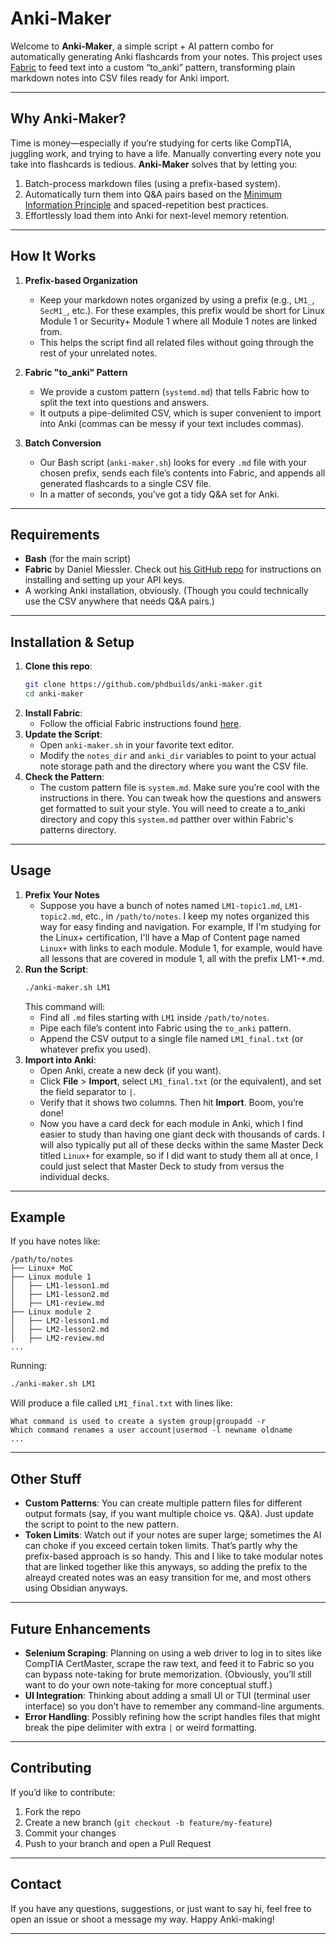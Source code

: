 # Anki-Maker

Welcome to **Anki-Maker**, a simple script + AI pattern combo for automatically generating Anki flashcards from your notes. This project uses [Fabric](https://github.com/danielmiessler/fabric) to feed text into a custom “to_anki” pattern, transforming plain markdown notes into CSV files ready for Anki import.

---

## Why Anki-Maker?
Time is money—especially if you’re studying for certs like CompTIA, juggling work, and trying to have a life. Manually converting every note you take into flashcards is tedious. **Anki-Maker** solves that by letting you:

1. Batch-process markdown files (using a prefix-based system).
2. Automatically turn them into Q&A pairs based on the [Minimum Information Principle](https://www.supermemo.com/en/archives1990-2015/articles/20rules) and spaced-repetition best practices.
3. Effortlessly load them into Anki for next-level memory retention.

---

## How It Works
1. **Prefix-based Organization**  
   - Keep your markdown notes organized by using a prefix (e.g., `LM1_`, `SecM1_`, etc.). For these examples, this prefix would be short for Linux Module 1 or Security+ Module 1 where all Module 1 notes are linked from.
   - This helps the script find all related files without going through the rest of your unrelated notes.

2. **Fabric "to_anki" Pattern**  
   - We provide a custom pattern (`systemd.md`) that tells Fabric how to split the text into questions and answers.  
   - It outputs a pipe-delimited CSV, which is super convenient to import into Anki (commas can be messy if your text includes commas).

3. **Batch Conversion**  
   - Our Bash script (`anki-maker.sh`) looks for every `.md` file with your chosen prefix, sends each file’s contents into Fabric, and appends all generated flashcards to a single CSV file.  
   - In a matter of seconds, you’ve got a tidy Q&A set for Anki.

---

## Requirements
- **Bash** (for the main script)
- **Fabric** by Daniel Miessler. Check out [his GitHub repo](https://github.com/danielmiessler/fabric) for instructions on installing and setting up your API keys.
- A working Anki installation, obviously. (Though you could technically use the CSV anywhere that needs Q&A pairs.)

---

## Installation & Setup
1. **Clone this repo**:
   ```bash
   git clone https://github.com/phdbuilds/anki-maker.git
   cd anki-maker
   ```
2. **Install Fabric**:
   - Follow the official Fabric instructions found [here](https://github.com/danielmiessler/fabric).
3. **Update the Script**:
   - Open `anki-maker.sh` in your favorite text editor.
   - Modify the `notes_dir` and `anki_dir` variables to point to your actual note storage path and the directory where you want the CSV file.
4. **Check the Pattern**:
   - The custom pattern file is `system.md`. Make sure you’re cool with the instructions in there. You can tweak how the questions and answers get formatted to suit your style. You will need to create a to_anki directory and copy this `system.md` patther over within Fabric's patterns directory.

---

## Usage
1. **Prefix Your Notes**  
   - Suppose you have a bunch of notes named `LM1-topic1.md`, `LM1-topic2.md`, etc., in `/path/to/notes`. I keep my notes organized this way for easy finding and navigation. For example, If I'm studying for the Linux+ certification, I'll have a Map of Content page named `Linux+` with links to each module. Module 1, for example, would have all lessons that are covered in module 1, all with the prefix LM1-*.md.
2. **Run the Script**:  
   ```bash
   ./anki-maker.sh LM1
   ```
   This command will:
   - Find all `.md` files starting with `LM1` inside `/path/to/notes`.  
   - Pipe each file’s content into Fabric using the `to_anki` pattern.  
   - Append the CSV output to a single file named `LM1_final.txt` (or whatever prefix you used).
3. **Import into Anki**:
   - Open Anki, create a new deck (if you want).  
   - Click **File** > **Import**, select `LM1_final.txt` (or the equivalent), and set the field separator to `|`.  
   - Verify that it shows two columns. Then hit **Import**. Boom, you’re done!
   - Now you have a card deck for each module in Anki, which I find easier to study than having one giant deck with thousands of cards. I will also typically put all of these decks within the same Master Deck titled `Linux+` for example, so if I did want to study them all at once, I could just select that Master Deck to study from versus the individual decks.

---

## Example
If you have notes like:

```
/path/to/notes
├── Linux+ MoC
├── Linux module 1
│   ├── LM1-lesson1.md
│   ├── LM1-lesson2.md
│   ├── LM1-review.md
├── Linux module 2
│   ├── LM2-lesson1.md
│   ├── LM2-lesson2.md
│   ├── LM2-review.md
...

```

Running:

```bash
./anki-maker.sh LM1
```

Will produce a file called `LM1_final.txt` with lines like:

```
What command is used to create a system group|groupadd -r
Which command renames a user account|usermod -l newname oldname
...
```

---

## Other Stuff
- **Custom Patterns**: You can create multiple pattern files for different output formats (say, if you want multiple choice vs. Q&A). Just update the script to point to the new pattern.
- **Token Limits**: Watch out if your notes are super large; sometimes the AI can choke if you exceed certain token limits. That’s partly why the prefix-based approach is so handy. This and I like to take modular notes that are linked together like this anyways, so adding the prefix to the alreayd created notes was an easy transition for me, and most others using Obsidian anyways.

---

## Future Enhancements
- **Selenium Scraping**: Planning on using a web driver to log in to sites like CompTIA CertMaster, scrape the raw text, and feed it to Fabric so you can bypass note-taking for brute memorization. (Obviously, you’ll still want to do your own note-taking for more conceptual stuff.)
- **UI Integration**: Thinking about adding a small UI or TUI (terminal user interface) so you don’t have to remember any command-line arguments.
- **Error Handling**: Possibly refining how the script handles files that might break the pipe delimiter with extra `|` or weird formatting.

---

## Contributing
If you’d like to contribute:
1. Fork the repo
2. Create a new branch (`git checkout -b feature/my-feature`)
3. Commit your changes
4. Push to your branch and open a Pull Request

---

## Contact
If you have any questions, suggestions, or just want to say hi, feel free to open an issue or shoot a message my way. Happy Anki-making!

---
